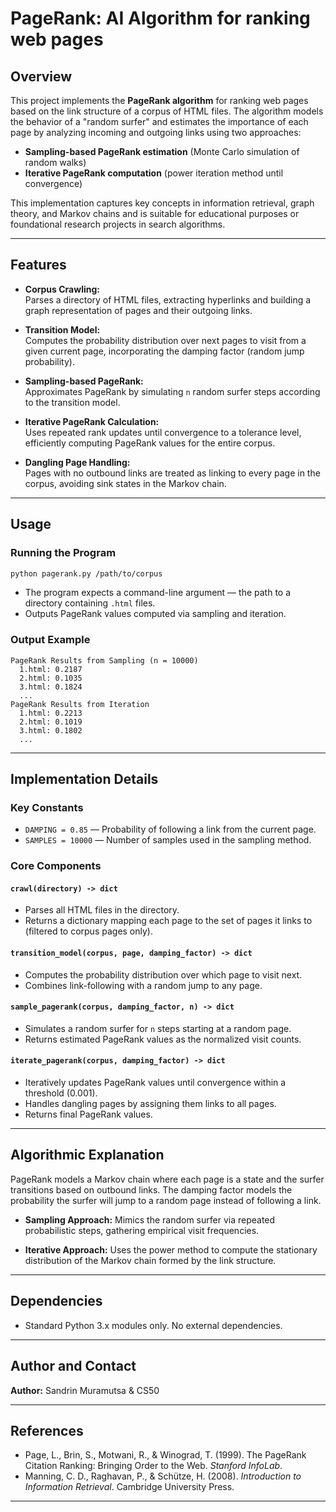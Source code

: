 # PageRank: AI Algorithm for ranking web pages

## Overview

This project implements the **PageRank algorithm** for ranking web pages based on the link structure of a corpus of HTML files. The algorithm models the behavior of a "random surfer" and estimates the importance of each page by analyzing incoming and outgoing links using two approaches:

- **Sampling-based PageRank estimation** (Monte Carlo simulation of random walks)  
- **Iterative PageRank computation** (power iteration method until convergence)

This implementation captures key concepts in information retrieval, graph theory, and Markov chains and is suitable for educational purposes or foundational research projects in search algorithms.

---

## Features

- **Corpus Crawling:**  
  Parses a directory of HTML files, extracting hyperlinks and building a graph representation of pages and their outgoing links.

- **Transition Model:**  
  Computes the probability distribution over next pages to visit from a given current page, incorporating the damping factor (random jump probability).

- **Sampling-based PageRank:**  
  Approximates PageRank by simulating `n` random surfer steps according to the transition model.

- **Iterative PageRank Calculation:**  
  Uses repeated rank updates until convergence to a tolerance level, efficiently computing PageRank values for the entire corpus.

- **Dangling Page Handling:**  
  Pages with no outbound links are treated as linking to every page in the corpus, avoiding sink states in the Markov chain.

---

## Usage

### Running the Program

```bash
python pagerank.py /path/to/corpus
````

* The program expects a command-line argument — the path to a directory containing `.html` files.
* Outputs PageRank values computed via sampling and iteration.

### Output Example

```
PageRank Results from Sampling (n = 10000)
  1.html: 0.2187
  2.html: 0.1035
  3.html: 0.1824
  ...
PageRank Results from Iteration
  1.html: 0.2213
  2.html: 0.1019
  3.html: 0.1802
  ...
```

---

## Implementation Details

### Key Constants

* `DAMPING = 0.85` — Probability of following a link from the current page.
* `SAMPLES = 10000` — Number of samples used in the sampling method.

### Core Components

#### `crawl(directory) -> dict`

* Parses all HTML files in the directory.
* Returns a dictionary mapping each page to the set of pages it links to (filtered to corpus pages only).

#### `transition_model(corpus, page, damping_factor) -> dict`

* Computes the probability distribution over which page to visit next.
* Combines link-following with a random jump to any page.

#### `sample_pagerank(corpus, damping_factor, n) -> dict`

* Simulates a random surfer for `n` steps starting at a random page.
* Returns estimated PageRank values as the normalized visit counts.

#### `iterate_pagerank(corpus, damping_factor) -> dict`

* Iteratively updates PageRank values until convergence within a threshold (0.001).
* Handles dangling pages by assigning them links to all pages.
* Returns final PageRank values.

---

## Algorithmic Explanation

PageRank models a Markov chain where each page is a state and the surfer transitions based on outbound links. The damping factor models the probability the surfer will jump to a random page instead of following a link.

* **Sampling Approach:**
  Mimics the random surfer via repeated probabilistic steps, gathering empirical visit frequencies.

* **Iterative Approach:**
  Uses the power method to compute the stationary distribution of the Markov chain formed by the link structure.

---

## Dependencies

* Standard Python 3.x modules only. No external dependencies.

---

## Author and Contact

**Author:** Sandrin Muramutsa & CS50

---

## References

* Page, L., Brin, S., Motwani, R., & Winograd, T. (1999). The PageRank Citation Ranking: Bringing Order to the Web. *Stanford InfoLab*.
* Manning, C. D., Raghavan, P., & Schütze, H. (2008). *Introduction to Information Retrieval*. Cambridge University Press.

---
